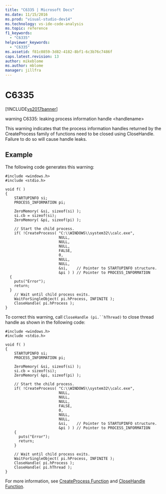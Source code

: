 ```yaml
---
title: "C6335 | Microsoft Docs"
ms.date: 11/15/2016
ms.prod: "visual-studio-dev14"
ms.technology: vs-ide-code-analysis
ms.topic: reference
f1_keywords: 
  - "C6335"
helpviewer_keywords: 
  - "C6335"
ms.assetid: f81c0859-3d82-4182-8bf1-6c3b76c7486f
caps.latest.revision: 13
author: mikeblome
ms.author: mblome
manager: jillfra
---
```

# C6335
[!INCLUDE[vs2017banner](../includes/vs2017banner.md)]

warning C6335: leaking process information handle \<handlename>  
  
 This warning indicates that the process information handles returned by the CreateProcess family of functions need to be closed using CloseHandle. Failure to do so will cause handle leaks.  
  
## Example  
 The following code generates this warning:  
  
```  
#include <windows.h>  
#include <stdio.h>  
  
void f( )  
{  
    STARTUPINFO si;  
    PROCESS_INFORMATION pi;  
  
    ZeroMemory( &si, sizeof(si) );  
    si.cb = sizeof(si);  
    ZeroMemory( &pi, sizeof(pi) );  
  
    // Start the child process.   
    if( !CreateProcess( "C:\\WINDOWS\\system32\\calc.exe",  
                        NULL,    
                        NULL,               
                        NULL,                
                        FALSE,               
                        0,                   
                        NULL,                
                        NULL,                
                        &si,    // Pointer to STARTUPINFO structure.  
                        &pi ) ) // Pointer to PROCESS_INFORMATION  
  {  
    puts("Error");  
    return;  
  }  
    // Wait until child process exits.  
    WaitForSingleObject( pi.hProcess, INFINITE );  
    CloseHandle( pi.hProcess );  
}  
```  
  
 To correct this warning, call `CloseHandle (pi.``hThread)` to close thread handle as shown in the following code:  
  
```  
#include <windows.h>  
#include <stdio.h>  
  
void f( )  
{  
    STARTUPINFO si;  
    PROCESS_INFORMATION pi;  
  
    ZeroMemory( &si, sizeof(si) );  
    si.cb = sizeof(si);  
    ZeroMemory( &pi, sizeof(pi) );  
  
    // Start the child process.   
    if( !CreateProcess( "C:\\WINDOWS\\system32\\calc.exe",  
                        NULL,    
                        NULL,               
                        NULL,                
                        FALSE,               
                        0,                   
                        NULL,                
                        NULL,                
                        &si,    // Pointer to STARTUPINFO structure.  
                        &pi ) ) // Pointer to PROCESS_INFORMATION  
    {  
      puts("Error");  
      return;  
    }  
  
    // Wait until child process exits.  
    WaitForSingleObject( pi.hProcess, INFINITE );  
    CloseHandle( pi.hProcess );  
    CloseHandle( pi.hThread );  
}  
```  
  
 For more information, see [CreateProcess Function](http://go.microsoft.com/fwlink/?LinkId=181206) and [CloseHandle Function](http://go.microsoft.com/fwlink/?LinkId=181207).
